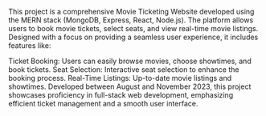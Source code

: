 This project is a comprehensive Movie Ticketing Website developed using the MERN stack (MongoDB, Express, React, Node.js). The platform allows users to book movie tickets, select seats, and view real-time movie listings. Designed with a focus on providing a seamless user experience, it includes features like:

Ticket Booking: Users can easily browse movies, choose showtimes, and book tickets.
Seat Selection: Interactive seat selection to enhance the booking process.
Real-Time Listings: Up-to-date movie listings and showtimes.
Developed between August and November 2023, this project showcases proficiency in full-stack web development, emphasizing efficient ticket management and a smooth user interface.
